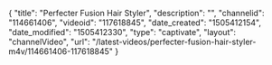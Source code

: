 {
    "title": "Perfecter Fusion Hair Styler",
    "description": "",
    "channelid": "114661406",
    "videoid": "117618845",
    "date_created": "1505412154",
    "date_modified": "1505412330",
    "type": "captivate",
    "layout": "channelVideo",
    "url": "\/latest-videos\/perfecter-fusion-hair-styler-m4v\/114661406-117618845"
}